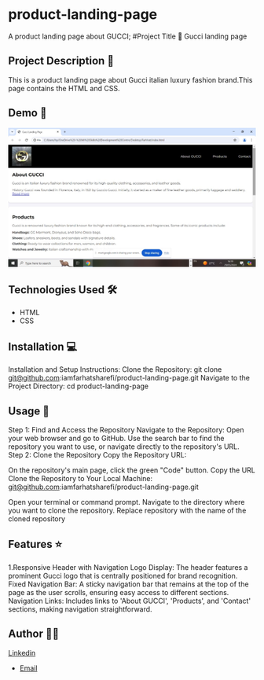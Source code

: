 # product-landing-page
A product landing page about GUCCI;
 #Project Title 🚀
Gucci landing page

## Project Description 📝

This is a product landing page about Gucci italian luxury fashion brand.This page contains the HTML and CSS.

## Demo 📸
![Screenshot](./WhatsApp%20Image%202024-05-29%20at%2004.53.05_2b5388af.jpg)

## Technologies Used 🛠️


- HTML
- CSS

## Installation 💻

Installation and Setup Instructions:
Clone the Repository:
git clone git@github.com:iamfarhatsharefi/product-landing-page.git
Navigate to the Project Directory:
cd product-landing-page


## Usage 🎯

Step 1: Find and Access the Repository
Navigate to the Repository:
Open your web browser and go to GitHub.
Use the search bar to find the repository you want to use, or navigate directly to the repository's URL.
Step 2: Clone the Repository
Copy the Repository URL:

On the repository's main page, click the green "Code" button.
Copy the URL 
Clone the Repository to Your Local Machine:
git@github.com:iamfarhatsharefi/product-landing-page.git

Open your terminal or command prompt.
Navigate to the directory where you want to clone the repository.
Replace repository with the name of the cloned repository

## Features ⭐
1.Responsive Header with Navigation
Logo Display: The header features a prominent Gucci logo that is centrally positioned for brand recognition.
Fixed Navigation Bar: A sticky navigation bar that remains at the top of the page as the user scrolls, ensuring easy access to different sections.
Navigation Links: Includes links to 'About GUCCI', 'Products', and 'Contact' sections, making navigation straightforward.

## Author 👩‍💻
[Linkedin](https://www.linkedin.com/in/farhat-sharefi-13a101309?utm_source=share&utm_campaign=share_via&utm_content=profile&utm_medium=android_app)
- [Email](sharefifarhat@gmail.com)
